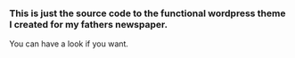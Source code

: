 ### This is just the source code to the functional wordpress theme I created for my fathers newspaper.

You can have a look if you want.
